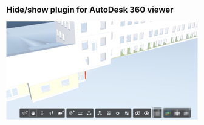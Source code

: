 ## Hide/show plugin for AutoDesk 360 viewer

![alt tag](https://raw.githubusercontent.com/vladotesanovic/library-javascript-viewer-extensions/master/Viewing.Extension.HideElement/readme.png)